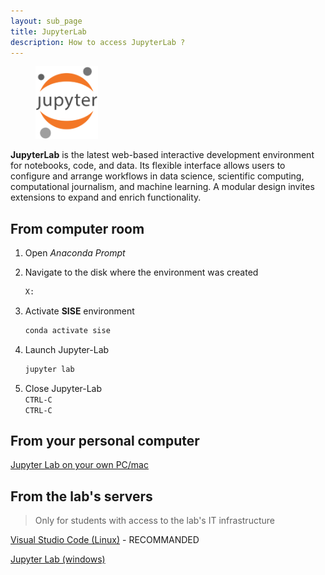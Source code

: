 ```yaml
---
layout: sub_page
title: JupyterLab
description: How to access JupyterLab ?
---
```


<figure class="image">
    <img src="./figures/jupyter_logo.png" alt="JupyterLab" width="100">
</figure>

**JupyterLab** is the latest web-based interactive development environment for notebooks, code, and data. Its flexible interface allows users to configure and arrange workflows in data science, scientific computing, computational journalism, and machine learning. A modular design invites extensions to expand and enrich functionality.


## From computer room

1. Open *Anaconda Prompt*

2. Navigate to the disk where the environment was created
    ```sh
    X:
    ```

3. Activate **SISE** environment
    ```sh
    conda activate sise
    ```

4. Launch Jupyter-Lab
    ```sh
    jupyter lab
    ```

5. Close Jupyter-Lab  
    `CTRL-C`  
    `CTRL-C`


## From your personal computer

[Jupyter Lab on your own PC/mac](https://nicolasdeffense.github.io/eo-toolbox/jupyter_own_pc.html)


## From the lab's servers

> Only for students with access to the lab's IT infrastructure

[Visual Studio Code (Linux)](https://nicolasdeffense.github.io/eo-toolbox/vs_code.html) - RECOMMANDED


[Jupyter Lab (windows)](https://nicolasdeffense.github.io/eo-toolbox/jupyter_windows_server.html)
